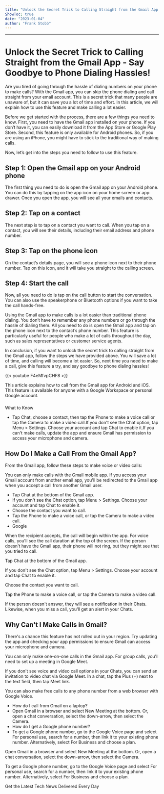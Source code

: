 ```yaml
---
title: "Unlock the Secret Trick to Calling Straight from the Gmail App - Say Goodbye to Phone Dialing Hassles!"
ShowToc: true 
date: "2023-01-04"
author: "Frank Stobb"
---
```

*****
# Unlock the Secret Trick to Calling Straight from the Gmail App - Say Goodbye to Phone Dialing Hassles!

Are you tired of going through the hassle of dialing numbers on your phone to make calls? With the Gmail app, you can skip the phone dialing and call straight from your email account. This is a secret trick that many people are unaware of, but it can save you a lot of time and effort. In this article, we will explain how to use this feature and make calling a lot easier.

Before we get started with the process, there are a few things you need to know. First, you need to have the Gmail app installed on your phone. If you don’t have it, you can easily download it from the App Store or Google Play Store. Second, this feature is only available for Android phones. So, if you are using an iPhone, you might have to stick to the traditional way of making calls.

Now, let’s get into the steps you need to follow to use this feature.

## Step 1: Open the Gmail app on your Android phone

The first thing you need to do is open the Gmail app on your Android phone. You can do this by tapping on the app icon on your home screen or app drawer. Once you open the app, you will see all your emails and contacts.

## Step 2: Tap on a contact

The next step is to tap on a contact you want to call. When you tap on a contact, you will see their details, including their email address and phone number.

## Step 3: Tap on the phone icon

On the contact’s details page, you will see a phone icon next to their phone number. Tap on this icon, and it will take you straight to the calling screen.

## Step 4: Start the call

Now, all you need to do is tap on the call button to start the conversation. You can also use the speakerphone or Bluetooth options if you want to take the call hands-free.

Using the Gmail app to make calls is a lot easier than traditional phone dialing. You don’t have to remember any phone numbers or go through the hassle of dialing them. All you need to do is open the Gmail app and tap on the phone icon next to the contact’s phone number. This feature is particularly useful for people who make a lot of calls throughout the day, such as sales representatives or customer service agents.

In conclusion, if you want to unlock the secret trick to calling straight from the Gmail app, follow the steps we have provided above. You will save a lot of time, and calling will become a lot easier. So, next time you need to make a call, give this feature a try, and say goodbye to phone dialing hassles!

{{< youtube F4eMfvpCHF8 >}} 




This article explains how to call from the Gmail app for Android and iOS. This feature is available for anyone with a Google Workspace or personal Google account.

 
### 
What to Know
 
- Tap Chat, choose a contact, then tap the Phone to make a voice call or tap the Camera to make a video call.If you don't see the Chat option, tap Menu > Settings. Choose your account and tap Chat to enable it.If you can't make calls, update the app and ensure Gmail has permission to access your microphone and camera.

 
##   How Do I Make a Call From the Gmail App?  
 

From the Gmail app, follow these steps to make voice or video calls:

 
You can only make calls with the Gmail mobile app. If you access your Gmail account from another email app, you'll be redirected to the Gmail app when you accept a call from another Gmail user.
 
- Tap Chat at the bottom of the Gmail app.
 - If you don't see the Chat option, tap Menu > Settings. Choose your account and tap Chat to enable it.
 - Choose the contact you want to call.
 - Tap the Phone to make a voice call, or tap the Camera to make a video call.
 - Google

 

When the recipient accepts, the call will begin within the app. For voice calls, you'll see the call duration at the top of the screen. If the person doesn't have the Gmail app, their phone will not ring, but they might see that you tried to call.

 

Tap Chat at the bottom of the Gmail app.

 
If you don't see the Chat option, tap Menu > Settings. Choose your account and tap Chat to enable it.
 

Choose the contact you want to call.

 

Tap the Phone to make a voice call, or tap the Camera to make a video call.

 

If the person doesn't answer, they will see a notification in their Chats. Likewise, when you miss a call, you'll get an alert in your Chats.

 
##   Why Can't I Make Calls in Gmail?  
 

There's a chance this feature has not rolled out in your region. Try updating the app and checking your app permissions to ensure Gmail can access your microphone and camera.

 
You can only make one-on-one calls in the Gmail app. For group calls, you'll need to set up a meeting in Google Meet.
 

If you don't see voice and video call options in your Chats, you can send an invitation to video chat via Google Meet. In a chat, tap the Plus (+) next to the text field, then tap Meet link.

 
You can also make free calls to any phone number from a web browser with Google Voice.
 
- How do I call from Gmail on a laptop?
 - Open Gmail in a browser and select New Meeting at the bottom. Or, open a chat conversation, select the down-arrow, then select the Camera.
 - How do I get a Google phone number?
 - To get a Google phone number, go to the Google Voice page and select For personal use, search for a number, then link it to your existing phone number. Alternatively, select For Business and choose a plan.

 
Open Gmail in a browser and select New Meeting at the bottom. Or, open a chat conversation, select the down-arrow, then select the Camera.
 
To get a Google phone number, go to the Google Voice page and select For personal use, search for a number, then link it to your existing phone number. Alternatively, select For Business and choose a plan.
 

Get the Latest Tech News Delivered Every Day




